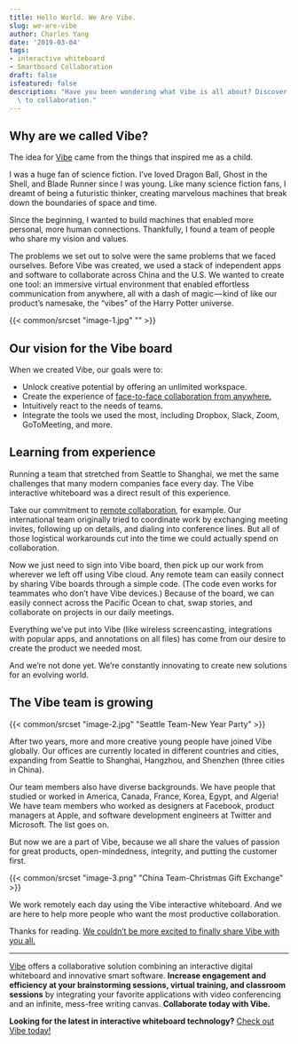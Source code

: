 ```yaml
---
title: Hello World. We Are Vibe.
slug: we-are-vibe
author: Charles Yang
date: '2019-03-04'
tags:
- interactive whiteboard
- Smartboard Collaboration
draft: false
isfeatured: false
description: "Have you been wondering what Vibe is all about? Discover how Vibe got its name and why we\u2019re committed\
  \ to collaboration."
---
```


## Why are we called Vibe?

The idea for [Vibe](https://vibe.us/) came from the things that inspired me as a child.

I was a huge fan of science fiction. I’ve loved Dragon Ball, Ghost in the Shell, and Blade Runner since I was young. Like many science fiction fans, I dreamt of being a futuristic thinker, creating marvelous machines that break down the boundaries of space and time.

Since the beginning, I wanted to build machines that enabled more personal, more human connections. Thankfully, I found a team of people who share my vision and values.

The problems we set out to solve were the same problems that we faced ourselves. Before Vibe was created, we used a stack of independent apps and software to collaborate across China and the U.S. We wanted to create one tool: an immersive virtual environment that enabled effortless communication from anywhere, all with a dash of magic — kind of like our product’s namesake, the “vibes” of the Harry Potter universe.

{{< common/srcset "image-1.jpg" "" >}}

## Our vision for the Vibe board

When we created Vibe, our goals were to:

- Unlock creative potential by offering an unlimited workspace.
- Create the experience of [face-to-face collaboration from anywhere.](https://vibe.us/product/#teamwork)
- Intuitively react to the needs of teams.
- Integrate the tools we used the most, including Dropbox, Slack, Zoom, GoToMeeting, and more.

## Learning from experience

Running a team that stretched from Seattle to Shanghai, we met the same challenges that many modern companies face every day. The Vibe interactive whiteboard was a direct result of this experience.

Take our commitment to [remote collaboration](https://vibe.us/lp/scenario-remote/), for example. Our international team originally tried to coordinate work by exchanging meeting invites, following up on details, and dialing into conference lines. But all of those logistical workarounds cut into the time we could actually spend on collaboration.

Now we just need to sign into Vibe board, then pick up our work from wherever we left off using Vibe cloud. Any remote team can easily connect by sharing Vibe boards through a simple code. (The code even works for teammates who don’t have Vibe devices.) Because of the board, we can easily connect across the Pacific Ocean to chat, swap stories, and collaborate on projects in our daily meetings.

Everything we’ve put into Vibe (like wireless screencasting, integrations with popular apps, and annotations on all files) has come from our desire to create the product we needed most.

And we’re not done yet. We’re constantly innovating to create new solutions for an evolving world.

## The Vibe team is growing

{{< common/srcset "image-2.jpg" "Seattle Team-New Year Party" >}}

After two years, more and more creative young people have joined Vibe globally. Our offices are currently located in different countries and cities, expanding from Seattle to Shanghai, Hangzhou, and Shenzhen (three cities in China).

Our team members also have diverse backgrounds. We have people that studied or worked in America, Canada, France, Korea, Egypt, and Algeria! We have team members who worked as designers at Facebook, product managers at Apple, and software development engineers at Twitter and Microsoft. The list goes on.

But now we are a part of Vibe, because we all share the values of passion for great products, open-mindedness, integrity, and putting the customer first.

{{< common/srcset "image-3.png" "China Team-Christmas Gift Exchange" >}}

We work remotely each day using the Vibe interactive whiteboard. And we are here to help more people who want the most productive collaboration.

Thanks for reading. [We couldn’t be more excited to finally share Vibe with you all.](https://vibe.us/)



---

[Vibe](https://vibe.us/) offers a collaborative solution combining an interactive digital whiteboard and innovative smart software. **Increase engagement and efficiency at your brainstorming sessions, virtual training, and classroom sessions** by integrating your favorite applications with video conferencing and an infinite, mess-free writing canvas. **Collaborate today with Vibe.**

**Looking for the latest in interactive whiteboard technology?** [Check out Vibe today!](https://vibe.us/order/)

